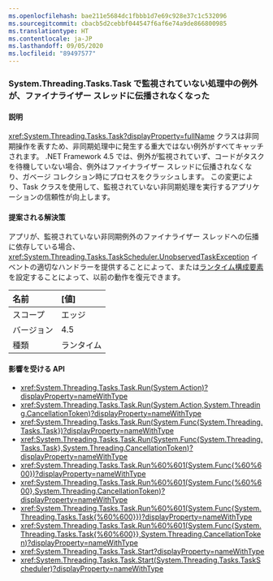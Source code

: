 ```yaml
---
ms.openlocfilehash: bae211e5684dc1fbbb1d7e69c928e37c1c532096
ms.sourcegitcommit: cbacb5d2cebbf044547f6af6e74a9de866800985
ms.translationtype: HT
ms.contentlocale: ja-JP
ms.lasthandoff: 09/05/2020
ms.locfileid: "89497577"
---
```

### <a name="exceptions-during-unobserved-processing-in-systemthreadingtaskstask-no-longer-propagate-on-finalizer-thread"></a>System.Threading.Tasks.Task で監視されていない処理中の例外が、ファイナライザー スレッドに伝播されなくなった

#### <a name="details"></a>説明

<xref:System.Threading.Tasks.Task?displayProperty=fullName> クラスは非同期操作を表すため、非同期処理中に発生する重大ではない例外がすべてキャッチされます。 .NET Framework 4.5 では、例外が監視されていず、コードがタスクを待機していない場合、例外はファイナライザー スレッドに伝播されなくなり、ガベージ コレクション時にプロセスをクラッシュします。 この変更により、Task クラスを使用して、監視されていない非同期処理を実行するアプリケーションの信頼性が向上します。

#### <a name="suggestion"></a>提案される解決策

アプリが、監視されていない非同期例外のファイナライザー スレッドへの伝播に依存している場合、<xref:System.Threading.Tasks.TaskScheduler.UnobservedTaskException> イベントの適切なハンドラーを提供することによって、または[ランタイム構成要素](~/docs/framework/configure-apps/file-schema/runtime/throwunobservedtaskexceptions-element.md)を設定することによって、以前の動作を復元できます。

| 名前    | [値]       |
|:--------|:------------|
| スコープ   |エッジ|
|バージョン|4.5|
|種類|ランタイム|

#### <a name="affected-apis"></a>影響を受ける API

- <xref:System.Threading.Tasks.Task.Run(System.Action)?displayProperty=nameWithType>
- <xref:System.Threading.Tasks.Task.Run(System.Action,System.Threading.CancellationToken)?displayProperty=nameWithType>
- <xref:System.Threading.Tasks.Task.Run(System.Func{System.Threading.Tasks.Task})?displayProperty=nameWithType>
- <xref:System.Threading.Tasks.Task.Run(System.Func{System.Threading.Tasks.Task},System.Threading.CancellationToken)?displayProperty=nameWithType>
- <xref:System.Threading.Tasks.Task.Run%60%601(System.Func{%60%600})?displayProperty=nameWithType>
- <xref:System.Threading.Tasks.Task.Run%60%601(System.Func{%60%600},System.Threading.CancellationToken)?displayProperty=nameWithType>
- <xref:System.Threading.Tasks.Task.Run%60%601(System.Func{System.Threading.Tasks.Task{%60%600}})?displayProperty=nameWithType>
- <xref:System.Threading.Tasks.Task.Run%60%601(System.Func{System.Threading.Tasks.Task{%60%600}},System.Threading.CancellationToken)?displayProperty=nameWithType>
- <xref:System.Threading.Tasks.Task.Start?displayProperty=nameWithType>
- <xref:System.Threading.Tasks.Task.Start(System.Threading.Tasks.TaskScheduler)?displayProperty=nameWithType>

<!--

#### Affected APIs

- `M:System.Threading.Tasks.Task.Run(System.Action)`
- `M:System.Threading.Tasks.Task.Run(System.Action,System.Threading.CancellationToken)`
- `M:System.Threading.Tasks.Task.Run(System.Func{System.Threading.Tasks.Task})`
- `M:System.Threading.Tasks.Task.Run(System.Func{System.Threading.Tasks.Task},System.Threading.CancellationToken)`
- ``M:System.Threading.Tasks.Task.Run``1(System.Func{``0})``
- ``M:System.Threading.Tasks.Task.Run``1(System.Func{``0},System.Threading.CancellationToken)``
- ``M:System.Threading.Tasks.Task.Run``1(System.Func{System.Threading.Tasks.Task{``0}})``
- ``M:System.Threading.Tasks.Task.Run``1(System.Func{System.Threading.Tasks.Task{``0}},System.Threading.CancellationToken)``
- `M:System.Threading.Tasks.Task.Start`
- `M:System.Threading.Tasks.Task.Start(System.Threading.Tasks.TaskScheduler)`

-->

